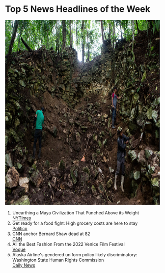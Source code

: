 
<html>
    <!-- 
        Copyright (c) 2022 Marnie Dunbar
    -->
 <head>
    <h1>Top 5 News Headlines of the Week</h1>
 </head>
 <body>
    <img src="images/unearthing pyramid.webp" width="800px" height="600px" alt=" Archaeologists unearthing part of a collapsed pyramid in Mexico">

 <ol>
    <li>Unearthing a Maya Civilization That Punched Above its Weight</li> <a href="https://www.nytimes.com/2022/09/13/science/archaeology-mayan-mexico.html /">NYTimes</a>
    <li>Get ready for a food fight: High grocery costs are here to stay</li><a href="https://www.politico.com/news/2022/09/13/food-inflation-consumer-price-index-00056229 /">Politico</a>
    <li>CNN anchor Bernard Shaw dead at 82</li><a href="https://www.cnn.com/2022/09/08/media/bernard-shaw-obituary/index.html/">CNN</a>
    <li>All the Best Fashion From the 2022 Venice Film Festival</li><a href="https://www.vogue.com/slideshow/venice-film-festival-2022-best-red-carpet-fashion/">Vogue</a>
    <li>Alaska Airline's gendered uniform policy likely discriminatory: Washington State Human Rights Commission</li><a href="https://www.nydailynews.com/news/national/ny-alaska-airlines-gendered-dress-code-likely-discriminatory-washington-state-20220913-3r74pxbiandaziyblypc4bcztu-story.html/">Daily News</a>
 </ol>


 </body>


</html>
